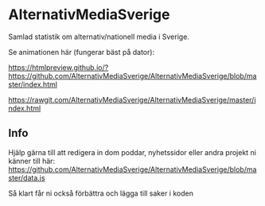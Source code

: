 # AlternativMediaSverige
Samlad statistik om alternativ/nationell media i Sverige.

Se animationen här (fungerar bäst på dator):

https://htmlpreview.github.io/?https://github.com/AlternativMediaSverige/AlternativMediaSverige/blob/master/index.html 

https://rawgit.com/AlternativMediaSverige/AlternativMediaSverige/master/index.html

## Info

Hjälp gärna till att redigera in dom poddar, nyhetssidor eller andra projekt ni känner till här:
https://github.com/AlternativMediaSverige/AlternativMediaSverige/blob/master/data.js

Så klart får ni också förbättra och lägga till saker i koden


